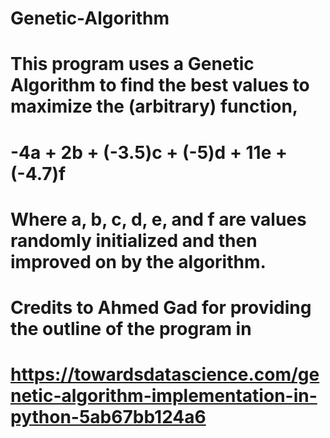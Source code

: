 # Genetic-Algorithm
# This program uses a Genetic Algorithm to find the best values to maximize the (arbitrary) function,
#
#                           -4a + 2b + (-3.5)c + (-5)d + 11e + (-4.7)f
#
# Where a, b, c, d, e, and f are values randomly initialized and then improved on by the algorithm.
#
# Credits to Ahmed Gad for providing the outline of the program in
# https://towardsdatascience.com/genetic-algorithm-implementation-in-python-5ab67bb124a6
